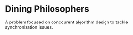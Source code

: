 # Dining Philosophers

A problem focused on conccurent algorithm design to tackle synchronization issues.
